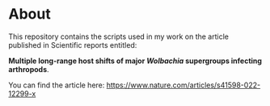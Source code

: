 # About

This repository contains the scripts used in my work on the article published in Scientific reports entitled: 

**Multiple long-range host shifts of major _Wolbachia_ supergroups infecting arthropods**.

You can find the article here: https://www.nature.com/articles/s41598-022-12299-x
